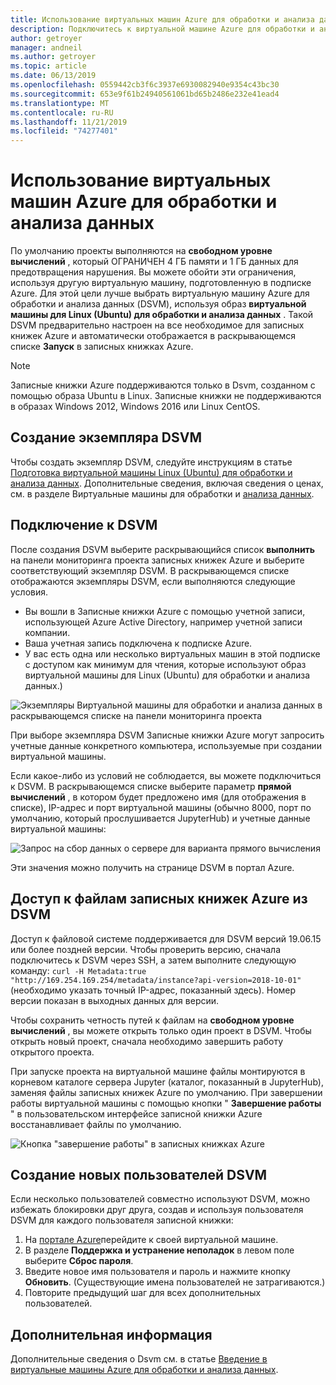 ```yaml
---
title: Использование виртуальных машин Azure для обработки и анализа данных
description: Подключитесь к виртуальной машине Azure для обработки и анализа данных (DSVM), чтобы расширить вычислительную мощность, доступную для записных книжек Azure.
author: getroyer
manager: andneil
ms.author: getroyer
ms.topic: article
ms.date: 06/13/2019
ms.openlocfilehash: 0559442cb3f6c3937e6930082940e9354c43bc30
ms.sourcegitcommit: 653e9f61b24940561061bd65b2486e232e41ead4
ms.translationtype: MT
ms.contentlocale: ru-RU
ms.lasthandoff: 11/21/2019
ms.locfileid: "74277401"
---
```

# <a name="use-azure-data-science-virtual-machines"></a>Использование виртуальных машин Azure для обработки и анализа данных

По умолчанию проекты выполняются на **свободном уровне вычислений** , который ОГРАНИЧЕН 4 ГБ памяти и 1 ГБ данных для предотвращения нарушения. Вы можете обойти эти ограничения, используя другую виртуальную машину, подготовленную в подписке Azure. Для этой цели лучше выбрать виртуальную машину Azure для обработки и анализа данных (DSVM), используя образ **виртуальной машины для Linux (Ubuntu) для обработки и анализа данных** . Такой DSVM предварительно настроен на все необходимое для записных книжек Azure и автоматически отображается в раскрывающемся списке **Запуск** в записных книжках Azure.

> [!Note]
> Записные книжки Azure поддерживаются только в Dsvm, созданном с помощью образа Ubuntu в Linux. Записные книжки не поддерживаются в образах Windows 2012, Windows 2016 или Linux CentOS.

## <a name="create-a-dsvm-instance"></a>Создание экземпляра DSVM

Чтобы создать экземпляр DSVM, следуйте инструкциям в статье [Подготовка виртуальной машины Linux (Ubuntu) для обработки и анализа данных](/azure/machine-learning/data-science-virtual-machine/dsvm-ubuntu-intro). Дополнительные сведения, включая сведения о ценах, см. в разделе Виртуальные машины для обработки и [анализа данных](https://azure.microsoft.com/services/virtual-machines/data-science-virtual-machines/).

## <a name="connect-to-the-dsvm"></a>Подключение к DSVM

После создания DSVM выберите раскрывающийся список **выполнить** на панели мониторинга проекта записных книжек Azure и выберите соответствующий экземпляр DSVM. В раскрывающемся списке отображаются экземпляры DSVM, если выполняются следующие условия.

- Вы вошли в Записные книжки Azure с помощью учетной записи, использующей Azure Active Directory, например учетной записи компании.
- Ваша учетная запись подключена к подписке Azure.
- У вас есть одна или несколько виртуальных машин в этой подписке с доступом как минимум для чтения, которые используют образ виртуальной машины для Linux (Ubuntu) для обработки и анализа данных.)

![Экземпляры Виртуальной машины для обработки и анализа данных в раскрывающемся списке на панели мониторинга проекта](media/project-compute-tier-dsvm.png)

При выборе экземпляра DSVM Записные книжки Azure могут запросить учетные данные конкретного компьютера, используемые при создании виртуальной машины.

Если какое-либо из условий не соблюдается, вы можете подключиться к DSVM. В раскрывающемся списке выберите параметр **прямой вычислений** , в котором будет предложено имя (для отображения в списке), IP-адрес и порт виртуальной машины (обычно 8000, порт по умолчанию, который прослушивается JupyterHub) и учетные данные виртуальной машины:

![Запрос на сбор данных о сервере для варианта прямого вычисления](media/project-compute-tier-direct.png)

Эти значения можно получить на странице DSVM в портал Azure.

## <a name="accessing-azure-notebooks-files-from-the-dsvm"></a>Доступ к файлам записных книжек Azure из DSVM

Доступ к файловой системе поддерживается для DSVM версий 19.06.15 или более поздней версии. Чтобы проверить версию, сначала подключитесь к DSVM через SSH, а затем выполните следующую команду: `curl -H Metadata:true "http://169.254.169.254/metadata/instance?api-version=2018-10-01"` (необходимо указать точный IP-адрес, показанный здесь). Номер версии показан в выходных данных для версии.

Чтобы сохранить четность путей к файлам на **свободном уровне вычислений** , вы можете открыть только один проект в DSVM. Чтобы открыть новый проект, сначала необходимо завершить работу открытого проекта.

При запуске проекта на виртуальной машине файлы монтируются в корневом каталоге сервера Jupyter (каталог, показанный в JupyterHub), заменяя файлы записных книжек Azure по умолчанию. При завершении работы виртуальной машины с помощью кнопки " **Завершение работы** " в пользовательском интерфейсе записной книжки Azure восстанавливает файлы по умолчанию.

![Кнопка "завершение работы" в записных книжках Azure](media/shutdown.png)

## <a name="create-new-dsvm-users"></a>Создание новых пользователей DSVM

Если несколько пользователей совместно используют DSVM, можно избежать блокировки друг друга, создав и используя пользователя DSVM для каждого пользователя записной книжки:

1. На [портале Azure](https://portal.azure.com)перейдите к своей виртуальной машине.
1. В разделе **Поддержка и устранение неполадок** в левом поле выберите **Сброс пароля**.
1. Введите новое имя пользователя и пароль и нажмите кнопку **Обновить**. (Существующие имена пользователей не затрагиваются.)
1. Повторите предыдущий шаг для всех дополнительных пользователей.

## <a name="next-steps"></a>Дополнительная информация

Дополнительные сведения о Dsvm см. в статье [Введение в виртуальные машины Azure для обработки и анализа данных](/azure/machine-learning/data-science-virtual-machine/overview).
